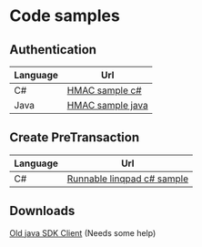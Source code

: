 # Code samples

## Authentication

Language | Url 
 --- | --- 
C# | [HMAC sample c#](Samples/hmacSampleCsharp.md)
Java | [HMAC sample java](Samples/hmacSampleJava.md)

## Create PreTransaction
Language | Url 
 --- | --- 
C# | [Runnable linqpad c# sample](Samples/CreatePreTransaction_linqpad.md)

## Downloads
[Old java SDK Client](downloads/payment-core-client.zip)
(Needs some help)




